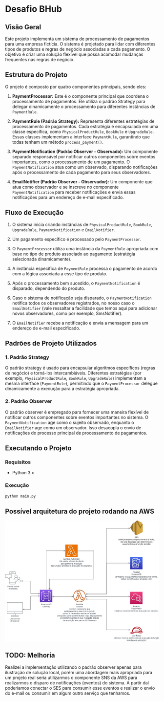 # Desafio BHub

## Visão Geral

Este projeto implementa um sistema de processamento de pagamentos para uma empresa fictícia. O sistema é projetado para lidar com diferentes tipos de produtos e regras de negócio associadas a cada pagamento. O objetivo é criar uma solução flexível que possa acomodar mudanças frequentes nas regras de negócio.

## Estrutura do Projeto

O projeto é composto por quatro componentes principais, sendo eles:

1. **PaymentProcessor:** Este é o componente principal que coordena o processamento de pagamentos. Ele utiliza o padrão Strategy para delegar dinamicamente o processamento para diferentes instâncias de `PaymentRule`.

2. **PaymentRule (Padrão Strategy):** Representa diferentes estratégias de processamento de pagamentos. Cada estratégia é encapsulada em uma classe específica, como `PhysicalProductRule`, `BookRule` e `UpgradeRule`. Essas classes implementam a interface `PaymentRule`, garantindo que todas tenham um método `process_payment()`.

3. **PaymentNotification (Padrão Observer - Observado):** Um componente separado responsável por notificar outros componentes sobre eventos importantes, como o processamento de um pagamento. O `PaymentNotification` atua como um observado, disparando notificações após o processamento de cada pagamento para seus observadores.

4. **EmailNotifier (Padrão Observer - Observador):** Um componente que atua como observador e se inscreve no componente `PaymentNotification` para receber notificações e envia essas notificações para um endereço de e-mail especificado.

## Fluxo de Execução

1. O sistema inicia criando instâncias de `PhysicalProductRule`, `BookRule`, `UpgradeRule`, `PaymentNotification` e `EmailNotifier`.

2. Um pagamento específico é processado pelo `PaymentProcessor`.

3. O `PaymentProcessor` utiliza uma instância da `PaymentRule` apropriada com base no tipo de produto associado ao pagamento (estratégia selecionada dinamicamente).

4. A instância específica de `PaymentRule` processa o pagamento de acordo com a lógica associada a esse tipo de produto.

5. Após o processamento bem sucedido, o `PaymentNotification` é disparado, dependendo do produto.

6. Caso o sistema de notificação seja disparado, o `PaymentNotification` notifica todos os observadores registrados, no nosso caso o `EmailNotifier` (vale ressaltar a facilidade que temos aqui para adicionar novos observadores, como por exemplo, SmsNotifier).

7. O `EmailNotifier` recebe a notificação e envia a mensagem para um endereço de e-mail especificado.

## Padrões de Projeto Utilizados

### 1. Padrão Strategy

O padrão strategy é usado para encapsular algoritmos específicos (regras de negócio) e torná-los intercambiáveis. Diferentes estratégias (por exemplo, `PhysicalProductRule`, `BookRule`, `UpgradeRule`) implementam a mesma interface (`PaymentRule`), permitindo que o `PaymentProcessor` delegue dinamicamente a execução para a estratégia apropriada.

### 2. Padrão Observer

O padrão observer é empregado para fornecer uma maneira flexível de notificar outros componentes sobre eventos importantes no sistema. O `PaymentNotification` age como o sujeito observado, enquanto o `EmailNotifier` age como um observador. Isso desacopla o envio de notificações do processo principal de processamento de pagamentos.

## Executando o Projeto

### Requisitos
- Python 3.x

### Execução
```bash
python main.py
```

## Possível arquitetura do projeto rodando na AWS
![Imagem da Arquitetura](./docs/arquitetura_bhub.jpg)

## TODO: Melhoria
Realizei a implementação utilizando o padrão observer apenas para ilustração de solução local, porém uma abordagem mais apropriada para um projeto real seria utilizarmos o componente SNS da AWS para realizarmos o disparo de notificações (eventos) do sistema. A partir daí poderíamos conectar o SES para consumir esse eventos e realizar o envio do e-mail ou consumir em algum outro serviço que tenhamos.